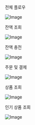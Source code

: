 전체 플로우

![Image](https://github.com/user-attachments/assets/9adef113-a753-46e7-a275-010fb60b3673)

잔액 조회

![Image](https://github.com/user-attachments/assets/0de8395b-6d30-47a3-8b4f-8fcfab912018)

잔액 충전

![Image](https://github.com/user-attachments/assets/e90f99b8-fc32-4476-be74-ef9cdd6836fa)

주문 및 결제

![Image](https://github.com/user-attachments/assets/673d655c-3385-43ec-bad9-cafd8a7437b4)

상품 조회

![Image](https://github.com/user-attachments/assets/f56201f2-c4fa-46a0-b952-a1925711f97d)

인기 상품 조회

![Image](https://github.com/user-attachments/assets/44c004c4-0d6a-41d7-86ba-d1b3a29ee37a)

